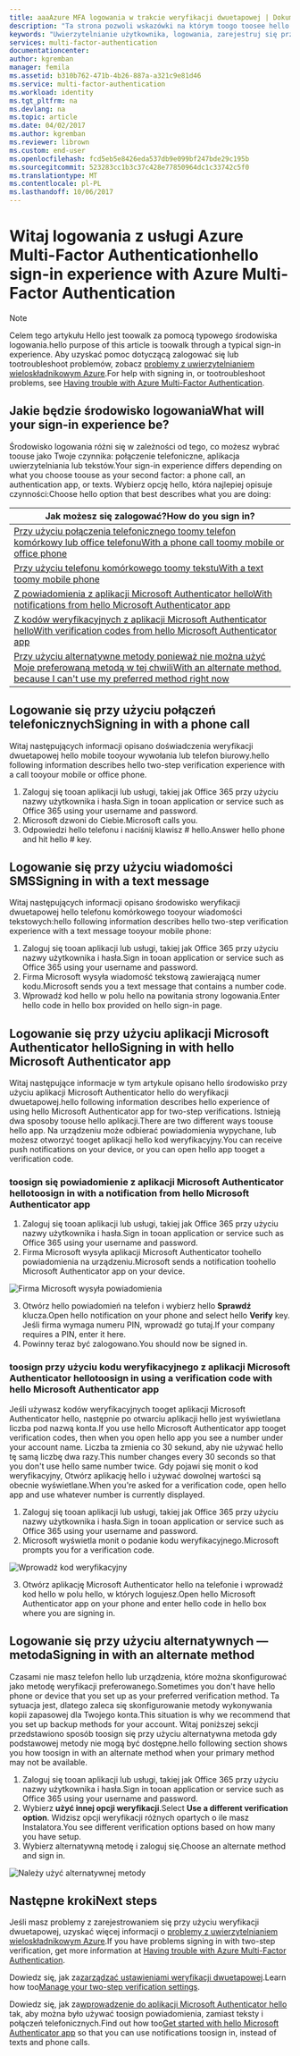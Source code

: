 ```yaml
---
title: aaaAzure MFA logowania w trakcie weryfikacji dwuetapowej | Dokumentacja firmy Microsoft
description: "Ta strona pozwoli wskazówki na którym toogo toosee hello różne metody logowania dostępny za pomocą usługi Azure MFA."
keywords: "Uwierzytelnianie użytkownika, logowania, zarejestruj się przy użyciu telefonu komórkowego, zarejestruj się przy użyciu telefonu biurowego"
services: multi-factor-authentication
documentationcenter: 
author: kgremban
manager: femila
ms.assetid: b310b762-471b-4b26-887a-a321c9e81d46
ms.service: multi-factor-authentication
ms.workload: identity
ms.tgt_pltfrm: na
ms.devlang: na
ms.topic: article
ms.date: 04/02/2017
ms.author: kgremban
ms.reviewer: librown
ms.custom: end-user
ms.openlocfilehash: fcd5eb5e8426eda537db9e099bf247bde29c195b
ms.sourcegitcommit: 523283cc1b3c37c428e77850964dc1c33742c5f0
ms.translationtype: MT
ms.contentlocale: pl-PL
ms.lasthandoff: 10/06/2017
---
```

# <a name="hello-sign-in-experience-with-azure-multi-factor-authentication"></a><span data-ttu-id="854c1-104">Witaj logowania z usługi Azure Multi-Factor Authentication</span><span class="sxs-lookup"><span data-stu-id="854c1-104">hello sign-in experience with Azure Multi-Factor Authentication</span></span>
> [!NOTE]
> <span data-ttu-id="854c1-105">Celem tego artykułu Hello jest toowalk za pomocą typowego środowiska logowania.</span><span class="sxs-lookup"><span data-stu-id="854c1-105">hello purpose of this article is toowalk through a typical sign-in experience.</span></span> <span data-ttu-id="854c1-106">Aby uzyskać pomoc dotyczącą zalogować się lub tootroubleshoot problemów, zobacz [problemy z uwierzytelnianiem wieloskładnikowym Azure](multi-factor-authentication-end-user-troubleshoot.md).</span><span class="sxs-lookup"><span data-stu-id="854c1-106">For help with signing in, or tootroubleshoot problems, see [Having trouble with Azure Multi-Factor Authentication](multi-factor-authentication-end-user-troubleshoot.md).</span></span>

## <a name="what-will-your-sign-in-experience-be"></a><span data-ttu-id="854c1-107">Jakie będzie środowisko logowania</span><span class="sxs-lookup"><span data-stu-id="854c1-107">What will your sign-in experience be?</span></span>
<span data-ttu-id="854c1-108">Środowisko logowania różni się w zależności od tego, co możesz wybrać toouse jako Twoje czynnika: połączenie telefoniczne, aplikacja uwierzytelniania lub tekstów.</span><span class="sxs-lookup"><span data-stu-id="854c1-108">Your sign-in experience differs depending on what you choose toouse as your second factor: a phone call, an authentication app, or texts.</span></span> <span data-ttu-id="854c1-109">Wybierz opcję hello, która najlepiej opisuje czynności:</span><span class="sxs-lookup"><span data-stu-id="854c1-109">Choose hello option that best describes what you are doing:</span></span>

| <span data-ttu-id="854c1-110">Jak możesz się zalogować?</span><span class="sxs-lookup"><span data-stu-id="854c1-110">How do you sign in?</span></span> | 
| --- |
| [<span data-ttu-id="854c1-111">Przy użyciu połączenia telefonicznego toomy telefon komórkowy lub office telefonu</span><span class="sxs-lookup"><span data-stu-id="854c1-111">With a phone call toomy mobile or office phone</span></span>](#signing-in-with-a-phone-call) |
| [<span data-ttu-id="854c1-112">Przy użyciu telefonu komórkowego toomy tekstu</span><span class="sxs-lookup"><span data-stu-id="854c1-112">With a text toomy mobile phone</span></span>](#signing-in-with-a-text-message)
| [<span data-ttu-id="854c1-113">Z powiadomienia z aplikacji Microsoft Authenticator hello</span><span class="sxs-lookup"><span data-stu-id="854c1-113">With notifications from hello Microsoft Authenticator app</span></span>](#signing-in-with-the-microsoft-authenticator-app-using-notification) |
| [<span data-ttu-id="854c1-114">Z kodów weryfikacyjnych z aplikacji Microsoft Authenticator hello</span><span class="sxs-lookup"><span data-stu-id="854c1-114">With verification codes from hello Microsoft Authenticator app</span></span>](#signing-in-with-the-microsoft-authenticator-app-using-verification-code) |
| [<span data-ttu-id="854c1-115">Przy użyciu alternatywne metody ponieważ nie można użyć Moje preferowaną metodą w tej chwili</span><span class="sxs-lookup"><span data-stu-id="854c1-115">With an alternate method, because I can't use my preferred method right now</span></span>](#signing-in-with-an-alternate-method) |

## <a name="signing-in-with-a-phone-call"></a><span data-ttu-id="854c1-116">Logowanie się przy użyciu połączeń telefonicznych</span><span class="sxs-lookup"><span data-stu-id="854c1-116">Signing in with a phone call</span></span>
<span data-ttu-id="854c1-117">Witaj następujących informacji opisano doświadczenia weryfikacji dwuetapowej hello mobile tooyour wywołania lub telefon biurowy.</span><span class="sxs-lookup"><span data-stu-id="854c1-117">hello following information describes hello two-step verification experience with a call tooyour mobile or office phone.</span></span>

1. <span data-ttu-id="854c1-118">Zaloguj się tooan aplikacji lub usługi, takiej jak Office 365 przy użyciu nazwy użytkownika i hasła.</span><span class="sxs-lookup"><span data-stu-id="854c1-118">Sign in tooan application or service such as Office 365 using your username and password.</span></span>  
2. <span data-ttu-id="854c1-119">Microsoft dzwoni do Ciebie.</span><span class="sxs-lookup"><span data-stu-id="854c1-119">Microsoft calls you.</span></span>  
3. <span data-ttu-id="854c1-120">Odpowiedzi hello telefonu i naciśnij klawisz # hello.</span><span class="sxs-lookup"><span data-stu-id="854c1-120">Answer hello phone and hit hello # key.</span></span>  

## <a name="signing-in-with-a-text-message"></a><span data-ttu-id="854c1-121">Logowanie się przy użyciu wiadomości SMS</span><span class="sxs-lookup"><span data-stu-id="854c1-121">Signing in with a text message</span></span>
<span data-ttu-id="854c1-122">Witaj następujących informacji opisano środowisko weryfikacji dwuetapowej hello telefonu komórkowego tooyour wiadomości tekstowych:</span><span class="sxs-lookup"><span data-stu-id="854c1-122">hello following information describes hello two-step verification experience with a text message tooyour mobile phone:</span></span>

1. <span data-ttu-id="854c1-123">Zaloguj się tooan aplikacji lub usługi, takiej jak Office 365 przy użyciu nazwy użytkownika i hasła.</span><span class="sxs-lookup"><span data-stu-id="854c1-123">Sign in tooan application or service such as Office 365 using your username and password.</span></span> 
2. <span data-ttu-id="854c1-124">Firma Microsoft wysyła wiadomość tekstową zawierającą numer kodu.</span><span class="sxs-lookup"><span data-stu-id="854c1-124">Microsoft sends you a text message that contains a number code.</span></span> 
3. <span data-ttu-id="854c1-125">Wprowadź kod hello w polu hello na powitania strony logowania.</span><span class="sxs-lookup"><span data-stu-id="854c1-125">Enter hello code in hello box provided on hello sign-in page.</span></span> 

## <a name="signing-in-with-hello-microsoft-authenticator-app"></a><span data-ttu-id="854c1-126">Logowanie się przy użyciu aplikacji Microsoft Authenticator hello</span><span class="sxs-lookup"><span data-stu-id="854c1-126">Signing in with hello Microsoft Authenticator app</span></span> 
<span data-ttu-id="854c1-127">Witaj następujące informacje w tym artykule opisano hello środowisko przy użyciu aplikacji Microsoft Authenticator hello do weryfikacji dwuetapowej.</span><span class="sxs-lookup"><span data-stu-id="854c1-127">hello following information describes hello experience of using hello Microsoft Authenticator app for two-step verifications.</span></span> <span data-ttu-id="854c1-128">Istnieją dwa sposoby toouse hello aplikacji.</span><span class="sxs-lookup"><span data-stu-id="854c1-128">There are two different ways toouse hello app.</span></span> <span data-ttu-id="854c1-129">Na urządzeniu może odbierać powiadomienia wypychane, lub możesz otworzyć tooget aplikacji hello kod weryfikacyjny.</span><span class="sxs-lookup"><span data-stu-id="854c1-129">You can receive push notifications on your device, or you can open hello app tooget a verification code.</span></span>

### <a name="toosign-in-with-a-notification-from-hello-microsoft-authenticator-app"></a><span data-ttu-id="854c1-130">toosign się powiadomienie z aplikacji Microsoft Authenticator hello</span><span class="sxs-lookup"><span data-stu-id="854c1-130">toosign in with a notification from hello Microsoft Authenticator app</span></span>
1. <span data-ttu-id="854c1-131">Zaloguj się tooan aplikacji lub usługi, takiej jak Office 365 przy użyciu nazwy użytkownika i hasła.</span><span class="sxs-lookup"><span data-stu-id="854c1-131">Sign in tooan application or service such as Office 365 using your username and password.</span></span>
2. <span data-ttu-id="854c1-132">Firma Microsoft wysyła aplikacji Microsoft Authenticator toohello powiadomienia na urządzeniu.</span><span class="sxs-lookup"><span data-stu-id="854c1-132">Microsoft sends a notification toohello Microsoft Authenticator app on your device.</span></span>

  ![Firma Microsoft wysyła powiadomienia](./media/multi-factor-authentication-end-user-signin/notify.png)

3. <span data-ttu-id="854c1-134">Otwórz hello powiadomień na telefon i wybierz hello **Sprawdź** klucza.</span><span class="sxs-lookup"><span data-stu-id="854c1-134">Open hello notification on your phone and select hello **Verify** key.</span></span> <span data-ttu-id="854c1-135">Jeśli firma wymaga numeru PIN, wprowadź go tutaj.</span><span class="sxs-lookup"><span data-stu-id="854c1-135">If your company requires a PIN, enter it here.</span></span>
4. <span data-ttu-id="854c1-136">Powinny teraz być zalogowano.</span><span class="sxs-lookup"><span data-stu-id="854c1-136">You should now be signed in.</span></span>

### <a name="toosign-in-using-a-verification-code-with-hello-microsoft-authenticator-app"></a><span data-ttu-id="854c1-137">toosign przy użyciu kodu weryfikacyjnego z aplikacji Microsoft Authenticator hello</span><span class="sxs-lookup"><span data-stu-id="854c1-137">toosign in using a verification code with hello Microsoft Authenticator app</span></span>

<span data-ttu-id="854c1-138">Jeśli używasz kodów weryfikacyjnych tooget aplikacji Microsoft Authenticator hello, następnie po otwarciu aplikacji hello jest wyświetlana liczba pod nazwą konta.</span><span class="sxs-lookup"><span data-stu-id="854c1-138">If you use hello Microsoft Authenticator app tooget verification codes, then when you open hello app you see a number under your account name.</span></span> <span data-ttu-id="854c1-139">Liczba ta zmienia co 30 sekund, aby nie używać hello tę samą liczbę dwa razy.</span><span class="sxs-lookup"><span data-stu-id="854c1-139">This number changes every 30 seconds so that you don't use hello same number twice.</span></span> <span data-ttu-id="854c1-140">Gdy pojawi się monit o kod weryfikacyjny, Otwórz aplikację hello i używać dowolnej wartości są obecnie wyświetlane.</span><span class="sxs-lookup"><span data-stu-id="854c1-140">When you're asked for a verification code, open hello app and use whatever number is currently displayed.</span></span> 

1. <span data-ttu-id="854c1-141">Zaloguj się tooan aplikacji lub usługi, takiej jak Office 365 przy użyciu nazwy użytkownika i hasła.</span><span class="sxs-lookup"><span data-stu-id="854c1-141">Sign in tooan application or service such as Office 365 using your username and password.</span></span>
2. <span data-ttu-id="854c1-142">Microsoft wyświetla monit o podanie kodu weryfikacyjnego.</span><span class="sxs-lookup"><span data-stu-id="854c1-142">Microsoft prompts you for a verification code.</span></span>

  ![Wprowadź kod weryfikacyjny](./media/multi-factor-authentication-end-user-signin/verify3.png)

3. <span data-ttu-id="854c1-144">Otwórz aplikację Microsoft Authenticator hello na telefonie i wprowadź kod hello w polu hello, w których logujesz.</span><span class="sxs-lookup"><span data-stu-id="854c1-144">Open hello Microsoft Authenticator app on your phone and enter hello code in hello box where you are signing in.</span></span>

## <a name="signing-in-with-an-alternate-method"></a><span data-ttu-id="854c1-145">Logowanie się przy użyciu alternatywnych — metoda</span><span class="sxs-lookup"><span data-stu-id="854c1-145">Signing in with an alternate method</span></span>
<span data-ttu-id="854c1-146">Czasami nie masz telefon hello lub urządzenia, które można skonfigurować jako metodę weryfikacji preferowanego.</span><span class="sxs-lookup"><span data-stu-id="854c1-146">Sometimes you don't have hello phone or device that you set up as your preferred verification method.</span></span> <span data-ttu-id="854c1-147">Ta sytuacja jest, dlatego zaleca się skonfigurowanie metody wykonywania kopii zapasowej dla Twojego konta.</span><span class="sxs-lookup"><span data-stu-id="854c1-147">This situation is why we recommend that you set up backup methods for your account.</span></span> <span data-ttu-id="854c1-148">Witaj poniższej sekcji przedstawiono sposób toosign się przy użyciu alternatywna metoda gdy podstawowej metody nie mogą być dostępne.</span><span class="sxs-lookup"><span data-stu-id="854c1-148">hello following section shows you how toosign in with an alternate method when your primary method may not be available.</span></span>

1. <span data-ttu-id="854c1-149">Zaloguj się tooan aplikacji lub usługi, takiej jak Office 365 przy użyciu nazwy użytkownika i hasła.</span><span class="sxs-lookup"><span data-stu-id="854c1-149">Sign in tooan application or service such as Office 365 using your username and password.</span></span>
2. <span data-ttu-id="854c1-150">Wybierz **użyć innej opcji weryfikacji**.</span><span class="sxs-lookup"><span data-stu-id="854c1-150">Select **Use a different verification option**.</span></span> <span data-ttu-id="854c1-151">Widzisz opcji weryfikacji różnych opartych o ile masz Instalatora.</span><span class="sxs-lookup"><span data-stu-id="854c1-151">You see different verification options based on how many you have setup.</span></span>
3. <span data-ttu-id="854c1-152">Wybierz alternatywną metodę i zaloguj się.</span><span class="sxs-lookup"><span data-stu-id="854c1-152">Choose an alternate method and sign in.</span></span>

  ![Należy użyć alternatywnej metody](./media/multi-factor-authentication-end-user-signin/alt.png)

## <a name="next-steps"></a><span data-ttu-id="854c1-154">Następne kroki</span><span class="sxs-lookup"><span data-stu-id="854c1-154">Next steps</span></span>

<span data-ttu-id="854c1-155">Jeśli masz problemy z zarejestrowaniem się przy użyciu weryfikacji dwuetapowej, uzyskać więcej informacji o [problemy z uwierzytelnianiem wieloskładnikowym Azure](multi-factor-authentication-end-user-troubleshoot.md).</span><span class="sxs-lookup"><span data-stu-id="854c1-155">If you have problems signing in with two-step verification, get more information at [Having trouble with Azure Multi-Factor Authentication](multi-factor-authentication-end-user-troubleshoot.md).</span></span>

<span data-ttu-id="854c1-156">Dowiedz się, jak za[zarządzać ustawieniami weryfikacji dwuetapowej](multi-factor-authentication-end-user-manage-settings.md).</span><span class="sxs-lookup"><span data-stu-id="854c1-156">Learn how too[Manage your two-step verification settings](multi-factor-authentication-end-user-manage-settings.md).</span></span>

<span data-ttu-id="854c1-157">Dowiedz się, jak za[wprowadzenie do aplikacji Microsoft Authenticator hello](microsoft-authenticator-app-how-to.md) tak, aby można było używać toosign powiadomienia, zamiast teksty i połączeń telefonicznych.</span><span class="sxs-lookup"><span data-stu-id="854c1-157">Find out how too[Get started with hello Microsoft Authenticator app](microsoft-authenticator-app-how-to.md) so that you can use notifications toosign in, instead of texts and phone calls.</span></span> 
